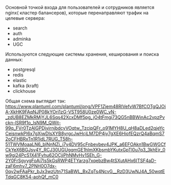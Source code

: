 Основной точкой входа для пользователей и сотрудников является nginx( кластер балансеров), которые перенаправляют трафик на целевые сервера:
 - search
 - auth
 - adminka
 - UGC

 Используются следующие системы хранения, кеширования и поиска данных:
  - postgresql
  - redis
  - elastic
  - kafka (kraft)
  - clickhouse


Общая схема выглядит так:
https://www.plantuml.com/plantuml/png/VPF1Zjem48RlVefvW7BfCOTgQJOiA-XkHK9FAqNJP08kYOri1zG-VST958U0ze0WC_yN-_zdUB8EZMkRMjYJL6Sqs42XcxDMf5pg_jO4tFmgi73QG5nBBWinAc2vpzPvckn-lSR9f1o_lsN9M_QWit-99q_FVr0TzAIGPDjyirnjbdcyVOqtw_TzcipQFr_o91MYH8U_qH8aDLed2qjeYcCeisnwkPl6x7gXjwDIsXYB8yrgcJwHcjLM7DP4jy7gXE6HiofEQzrQ4aBqmS72oCFHBRxTn1R1idL7RUG_T58h-51TWVMoaaLN6_bINnNZi_j7y4DV95cFnbevbev4JPK_a6EFOAkn1BwGWGCfCkYeX6BGJsy4Y_RCJ30UGUgqmGE1hlmXKbsmbYKutxGpTl0u7q3_3khEjr_0w9gi24PcS1X41Fvhu62OCjiPhNMvHv1SEh_G-2Y0FrSgyygFoAi7Is5kGsRWP4ETYarzg7xqebzBw4tSXutAHx6ITSF4aD-zaF6mhv7_2PNH0O7dx-0qy2wFAaPkr_bJx3wzUtn71SaBWL_BxZqTs4NcvG__RzD3UwNJ4A_50wqtETdqGC8K54-aohQf_mC0
